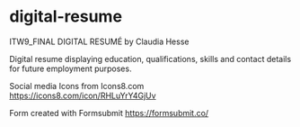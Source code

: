 # digital-resume
ITW9_FINAL DIGITAL RESUMÉ by Claudia Hesse

Digital resume displaying education, qualifications, skills and contact details for future employment purposes. 

Social media Icons from Icons8.com https://icons8.com/icon/RHLuYrY4GjUv

Form created with Formsubmit https://formsubmit.co/
